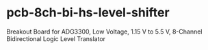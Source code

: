 # pcb-8ch-bi-hs-level-shifter
Breakout Board for ADG3300, Low Voltage, 1.15 V to 5.5 V, 8-Channel Bidirectional Logic Level Translator
